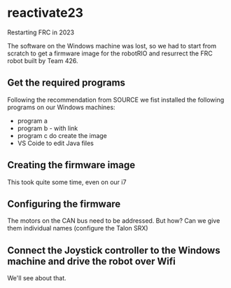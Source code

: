 # reactivate23
Restarting FRC in 2023

The software on the Windows machine was lost, so we had to start from scratch to get a firmware image for the robotRIO and resurrect the FRC robot built by Team 426.

## Get the required programs

Following the recommendation from SOURCE we fist installed the following programs on our Windows machines:

- program a
- program b - with link
- program c do create the image
- VS Coide to edit Java files

## Creating the firmware image

This took quite some time, even on our i7

## Configuring the firmware

The motors on the CAN bus need to be addressed. But how? Can we give them individual names (configure the Talon SRX)

## Connect the Joystick controller to the Windows machine and drive the robot over Wifi

We'll see about that.
